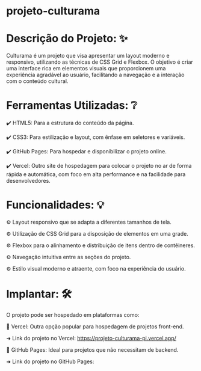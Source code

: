 # projeto-culturama

# Descrição do Projeto: ✨

Culturama é um projeto que visa apresentar um layout moderno e responsivo, utilizando as técnicas de CSS Grid e Flexbox. O objetivo é criar uma interface rica em elementos visuais que proporcionem uma experiência agradável ao usuário, facilitando a navegação e a interação com o conteúdo cultural.

# Ferramentas Utilizadas: ❔ 

✔️ HTML5: Para a estrutura do conteúdo da página.

✔️ CSS3: Para estilização e layout, com ênfase em seletores e variáveis.

✔️ GitHub Pages: Para hospedar e disponibilizar o projeto online.

✔️ Vercel: Outro site de hospedagem para colocar o projeto no ar de forma rápida e automática, com foco em alta performance e na facilidade para desenvolvedores.

# Funcionalidades: 💡

⚙️ Layout responsivo que se adapta a diferentes tamanhos de tela.

⚙️ Utilização de CSS Grid para a disposição de elementos em uma grade.

⚙️ Flexbox para o alinhamento e distribuição de itens dentro de contêineres.

⚙️ Navegação intuitiva entre as seções do projeto.

⚙️ Estilo visual moderno e atraente, com foco na experiência do usuário.

# Implantar: 🛠

O projeto pode ser hospedado em plataformas como:

📌 Vercel: Outra opção popular para hospedagem de projetos front-end.
 
➜ Link do projeto no Vercel: https://projeto-culturama-pi.vercel.app/

📌 GitHub Pages: Ideal para projetos que não necessitam de backend.

➜ Link do projeto no GitHub Pages: 
